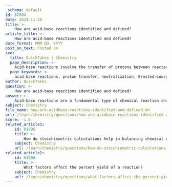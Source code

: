 ```yaml
---
_schema: default
id: 62004
date: 2024-11-28
title: >-
    How are acid-base reactions identified and defined?
article_title: >-
    How are acid-base reactions identified and defined?
date_format: MMM DD, YYYY
post_on_text: Posted on
seo:
  title: QuickTakes | Chemistry
  page_description: >-
    Acid-base reactions involve the transfer of protons between reactants and can be identified through movements of protons, hydrogen count, and neutralization concepts, with various definitions provided by Brnsted-Lowry, Lewis, and Arrhenius theories.
  page_keywords: >-
    acid-base reactions, proton transfer, neutralization, Brnsted-Lowry theory, Lewis theory, Arrhenius definition, chemical reactions, hydrogen count, acid, base, water, salt, sulfuric acid, potassium hydroxide
author: QuickTakes
question: >-
    How are acid-base reactions identified and defined?
answer: >-
    Acid-base reactions are a fundamental type of chemical reaction characterized by the transfer of protons (H⁺ ions) between reactants. These reactions can be identified and defined through several key concepts and theories.\n\n### Identification of Acid-Base Reactions\n\n1. **Proton Transfer**: The primary feature of an acid-base reaction is the movement of protons. An acid donates a proton, while a base accepts it. To identify an acid-base reaction, one can follow the movement of protons in the species involved.\n\n2. **Hydrogen Count**: To determine which reactant is the acid and which is the base, one can count the number of hydrogen atoms before and after the reaction. If the number of hydrogens decreases, the substance that lost hydrogen is the acid.\n\n3. **Neutralization**: Acid-base reactions are often referred to as neutralization reactions, where an acid reacts with a base to produce water and a salt. This can be represented by the general equation:\n   $$ \text{Acid} + \text{Base} \rightarrow \text{Salt} + \text{Water} $$\n\n### Definitions of Acids and Bases\n\n1. **Brønsted-Lowry Theory**: According to this theory, an acid is defined as a substance that can donate a proton, while a base is a substance that can accept a proton. For example, in the reaction between hydrochloric acid (HCl) and sodium hydroxide (NaOH):\n   $$ \text{HCl} + \text{NaOH} \rightarrow \text{NaCl} + \text{H}_2\text{O} $$\n   Here, HCl donates a proton to NaOH, which accepts it.\n\n2. **Lewis Theory**: The Lewis definition expands the concept of acids and bases beyond proton transfer. A Lewis acid is an electron pair acceptor, while a Lewis base is an electron pair donor. This definition allows for a broader range of acid-base reactions, including those that do not involve protons.\n\n3. **Arrhenius Definition**: This older definition states that an acid is a substance that increases the concentration of H⁺ ions in aqueous solution, while a base increases the concentration of OH⁻ ions. However, this definition is limited to aqueous solutions.\n\n### Example of an Acid-Base Reaction\n\nA classic example of an acid-base reaction is the neutralization of sulfuric acid (H₂SO₄) with potassium hydroxide (KOH):\n$$ \text{H}_2\text{SO}_4 + 2 \text{KOH} \rightarrow \text{K}_2\text{SO}_4 + 2 \text{H}_2\text{O} $$\nIn this reaction, H₂SO₄ donates protons to KOH, resulting in the formation of water and potassium sulfate.\n\n### Conclusion\n\nAcid-base reactions are defined by the transfer of protons and can be identified through various methods, including tracking proton movement and counting hydrogen atoms. The Brønsted-Lowry and Lewis definitions provide frameworks for understanding these reactions beyond simple aqueous solutions, highlighting the versatility and importance of acid-base chemistry in various chemical processes.
subject: Chemistry
file_name: how-are-acidbase-reactions-identified-and-defined.md
url: /learn/chemistry/questions/how-are-acidbase-reactions-identified-and-defined
score: -1.0
related_article1:
    id: 61995
    title: >-
        How do stoichiometric calculations help in balancing chemical equations?
    subject: Chemistry
    url: /learn/chemistry/questions/how-do-stoichiometric-calculations-help-in-balancing-chemical-equations
related_article2:
    id: 61998
    title: >-
        What factors affect the percent yield of a reaction?
    subject: Chemistry
    url: /learn/chemistry/questions/what-factors-affect-the-percent-yield-of-a-reaction
---
```


&nbsp;